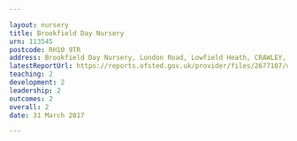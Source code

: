 ```yaml
---

layout: nursery
title: Brookfield Day Nursery
urn: 113545
postcode: RH10 9TR
address: Brookfield Day Nursery, London Road, Lowfield Heath, CRAWLEY, West Sussex, RH10 9TR
latestReportUrl: https://reports.ofsted.gov.uk/provider/files/2677107/urn/113545.pdf
teaching: 2
development: 2
leadership: 2
outcomes: 2
overall: 2
date: 31 March 2017

---
```

